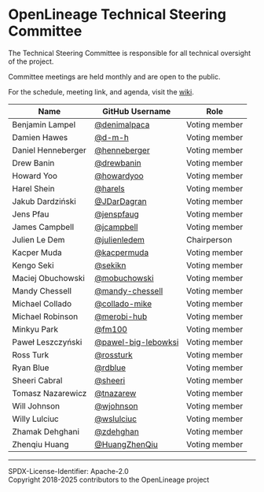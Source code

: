 # OpenLineage Technical Steering Committee

The Technical Steering Committee is responsible for all technical oversight of the project.

Committee meetings are held monthly and are open to the public.

For the schedule, meeting link, and agenda, visit the [wiki](https://wiki.lfaidata.foundation/display/OpenLineage/Monthly+TSC+meeting).

| Name | GitHub Username | Role |
| ---- | --------------- | ---- |
| Benjamin Lampel | [@denimalpaca](https://github.com/denimalpaca) | Voting member |
| Damien Hawes | [@d-m-h](https://github.com/d-m-h) | Voting member |
| Daniel Henneberger | [@henneberger](https://github.com/henneberger) | Voting member |
| Drew Banin | [@drewbanin](https://github.com/drewbanin) | Voting member |
| Howard Yoo | [@howardyoo](https://github.com/howardyoo) | Voting member |
| Harel Shein | [@harels](https://github.com/harels) | Voting member |
| Jakub Dardziński | [@JDarDagran](https://github.com/jdardagran) | Voting member |
| Jens Pfau | [@jenspfaug](https://github.com/jenspfaug) | Voting member |
| James Campbell | [@jcampbell](https://github.com/jcampbell) | Voting member |
| Julien Le Dem | [@julienledem](https://github.com/julienledem) | Chairperson |
| Kacper Muda | [@kacpermuda](https://github.com/kacpermuda) | Voting member |
| Kengo Seki | [@sekikn](https://github.com/sekikn) | Voting member |
| Maciej Obuchowski | [@mobuchowski](https://github.com/mobuchowski) | Voting member |
| Mandy Chessell | [@mandy-chessell](https://github.com/mandy-chessell) | Voting member |
| Michael Collado | [@collado-mike](https://github.com/collado-mike) | Voting member |
| Michael Robinson | [@merobi-hub](https://github.com/merobi-hub) | Voting member |
| Minkyu Park | [@fm100](https://github.com/fm100) | Voting member |
| Paweł Leszczyński | [@pawel-big-lebowksi](https://github.com/pawel-big-lebowski) | Voting member |
| Ross Turk | [@rossturk](https://github.com/rossturk) | Voting member |  
| Ryan Blue | [@rdblue](https://github.com/rdblue) | Voting member |
| Sheeri Cabral | [@sheeri](https://github.com/sheeri) | Voting member |
| Tomasz Nazarewicz | [@tnazarew](https://github.com/tnazarew) | Voting member |
| Will Johnson | [@wjohnson](https://github.com/wjohnson) | Voting member |  
| Willy Lulciuc | [@wslulciuc](https://github.com/wslulciuc) | Voting member |
| Zhamak Dehghani | [@zdehghan](https://github.com/zdehghan) | Voting member | 
| Zhenqiu Huang | [@HuangZhenQiu](https://github.com/HuangZhenQiu) | Voting member | 
----
SPDX-License-Identifier: Apache-2.0\
Copyright 2018-2025 contributors to the OpenLineage project

